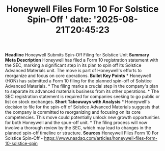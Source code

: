 ﻿---
title: "Honeywell Files Form 10 For Solstice Spin-Off '
date: '2025-08-21T20:45:23"
category: "Markets"
summary: ""
slug: "honeywell files form 10 for solstice spinoff "
source_urls:
  - "https://www.nasdaq.com/articles/honeywell-files-form-10-solstice-spin"
seo:
  title: "Honeywell Files Form 10 For Solstice Spin-Off  | Hash n Hedge'
  description: '"
  keywords: ["news", "markets", "brief"]
---
**Headline** Honeywell Submits Spin-Off Filing for Solstice Unit  **Summary Meta Description** Honeywell has filed a Form 10 registration statement with the SEC, marking a significant step in its plan to spin off its Solstice Advanced Materials unit. The move is part of Honeywell's efforts to reorganize and focus on core operations.  **Bullet Key Points**  * Honeywell (HON) has submitted a Form 10 filing for the planned spin-off of Solstice Advanced Materials. * The filing marks a crucial step in the company's plan to separate its advanced materials business from its other operations. * The SEC registration statement is required for companies seeking to go public or list on stock exchanges.  **Short Takeaways with Analysis**  * Honeywell's decision to file for the spin-off of Solstice Advanced Materials suggests that the company is committed to reorganizing and focusing on its core competencies. This move could potentially unlock new growth opportunities for both Honeywell and the spun-off unit. * The filing process will now involve a thorough review by the SEC, which may lead to changes in the planned spin-off timeline or structure.  **Sources** Honeywell Files Form 10 For Solstice Spin-Off - https://www.nasdaq.com/articles/honeywell-files-form-10-solstice-spin 

